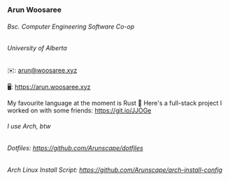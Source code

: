 ### Arun Woosaree
###### Bsc. Computer Engineering Software Co-op
###### University of Alberta

✉️: arun@woosaree.xyz

🖥️: https://arun.woosaree.xyz

My favourite language at the moment is Rust 🦀
Here's a full-stack project I worked on with some friends: https://git.io/JJOGe

###### I use Arch, btw
###### Dotfiles: https://github.com/Arunscape/dotfiles
###### Arch Linux Install Script: https://github.com/Arunscape/arch-install-config
<!--
**Arunscape/Arunscape** is a ✨ _special_ ✨ repository because its `README.md` (this file) appears on your GitHub profile.

Here are some ideas to get you started:

- 🔭 I’m currently working on ...
- 🌱 I’m currently learning ...
- 👯 I’m looking to collaborate on ...
- 🤔 I’m looking for help with ...
- 💬 Ask me about ...
- 📫 How to reach me: ...
- 😄 Pronouns: ...
- ⚡ Fun fact: ...
-->
